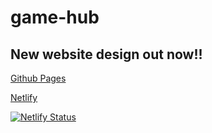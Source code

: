 # game-hub
## New website design out now!!

[Github Pages](https://xm9g.github.io/game-hub/)

[Netlify](https://unblocked-games-hub.netlify.app/)

[![Netlify Status](https://api.netlify.com/api/v1/badges/ba6ed048-31eb-4f9a-8e6e-a97a0fbd313c/deploy-status)](https://app.netlify.com/sites/unblocked-games-hub/deploys)


